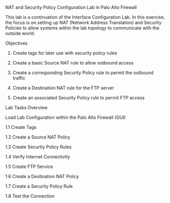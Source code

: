NAT and Security Policy Configuration Lab in Palo Alto Firewall

This lab is a continuation of the Interface Configuration Lab. In this exercise, the focus is on setting up NAT (Network Address Translation) and Security Policies to allow systems 
within the lab topology to communicate with the outside world.

Objectives

1. Create tags for later use with security policy rules

2. Create a basic Source NAT rule to allow outbound access

3. Create a corresponding Security Policy rule to permit the outbound traffic

4. Create a Destination NAT rule for the FTP server

5. Create an associated Security Policy rule to permit FTP access

Lab Tasks Overview

Load Lab Configuration within the Palo Alto Firewall (GUI)

1.1 Create Tags

1.2 Create a Source NAT Policy

1.3 Create Security Policy Rules

1.4 Verify Internet Connectivity

1.5 Create FTP Service

1.6 Create a Destination NAT Policy

1.7 Create a Security Policy Rule

1.8 Test the Connection
